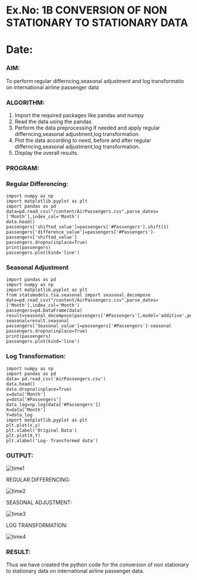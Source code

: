 # Ex.No: 1B                     CONVERSION OF NON STATIONARY TO STATIONARY DATA
# Date: 

### AIM:
To perform regular differncing,seasonal adjustment and log transformatio on international airline passenger data
### ALGORITHM:
1. Import the required packages like pandas and numpy
2. Read the data using the pandas 
3. Perform the data preprocessing if needed and apply regular differncing,seasonal adjustment,log transformation.
4. Plot the data according to need, before and after regular differncing,seasonal adjustment,log transformation.
5. Display the overall results.
### PROGRAM:
###  Regular Differencing:
```
import numpy as np
import matplotlib.pyplot as plt
import pandas as pd
data=pd.read_csv("/content/AirPassengers.csv",parse_dates=['Month'],index_col='Month')
data.head()
passengers['shifted_value']=passengers['#Passengers'].shift(1)
passengers['difference_value']=passengers['#Passengers']-passengers['shifted_value']
passengers.dropna(inplace=True)
print(passengers)
passengers.plot(kind='line')
```
### Seasonal Adjustment
```
import pandas as pd
import numpy as np
import matplotlib.pyplot as plt
from statsmodels.tsa.seasonal import seasonal_decompose
data=pd.read_csv("/content/AirPassengers.csv",parse_dates=['Month'],index_col='Month')
passengers=pd.DataFrame(data)
result=seasonal_decompose(passengers['#Passengers'],model='additive',period=1)
seasonal=result.seasonal
passengers['Seasonal_value']=passengers['#Passengers']-seasonal
passengers.dropna(inplace=True)
print(passengers)
passengers.plot(kind='line')
```
### Log Transformation:
```
import numpy as np
import pandas as pd
data= pd.read_csv('AirPassengers.csv')
data.head()
data.dropna(inplace=True)
x=data['Month']
y=data['#Passengers']
data_log=np.log(data['#Passengers'])
X=data['Month']
Y=data_log
import matplotlib.pyplot as plt
plt.plot(x,y)
plt.xlabel('Original Data')
plt.plot(X,Y)
plt.xlabel('Log- Transformed data')
```
### OUTPUT:
![time1](https://github.com/Vishwarathinam/TSA_EXP1B/assets/95266350/97089677-5407-4094-8490-77622071d216)


REGULAR DIFFERENCING:

![time2](https://github.com/Vishwarathinam/TSA_EXP1B/assets/95266350/6855ac4a-c7c8-4967-ab63-201ced757dd4)


SEASONAL ADJUSTMENT:

![time3](https://github.com/Vishwarathinam/TSA_EXP1B/assets/95266350/ffaec379-ff31-475c-a83c-8463475df1ce)


LOG TRANSFORMATION:

![time4](https://github.com/Vishwarathinam/TSA_EXP1B/assets/95266350/88900685-cdc9-4f8b-aa8e-4bbc8aa7bf0c)



### RESULT:
Thus we have created the python code for the conversion of non stationary to stationary data on international airline passenger
data.
